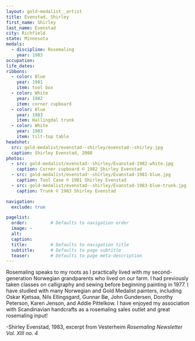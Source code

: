 ```yaml
---
layout: gold-medalist__artist
title: Evenstad, Shirley
first_name: Shirley
last_name: Evenstad
city: Richfield
state: Minnesota
medals: 
  - discipline: Rosemaling
    year: 1983
occupation:
life_dates:
ribbons:
  - color: Blue
    year: 1981
    item: tool box
  - color: White
    year: 1982
    item: corner cupboard
  - color: Blue
    year: 1983
    item: Hallingdal trunk
  - color: White
    year: 1983
    item: tilt-top table
headshot:
  src: gold-medalist/evenstad--shirley/evenstad--shirley.jpg
  caption: Shirley Evenstad, 2008
photos:
  - src: gold-medalist/evenstad--shirley/Evanstad-1982-white.jpg
    caption: Corner cupboard © 1982 Shirley Evenstad
  - src: gold-medalist/evenstad--shirley/Evanstad-1981-blue.jpg
    caption: Tool Case © 1981 Shirley Evenstad
  - src: gold-medalist/evenstad--shirley/Evanstad-1983-blue-trunk.jpg
    caption: Trunk © 1983 Shirley Evenstad

navigation:
  exclude: true

pagelist:
  order:         # Defaults to navigation order  
  image: ~
  alt:
  caption:
  title:         # Defaults to navigation title
  subtitle:      # Defaults to page subtitle
  teaser:        # Defaults to page meta-description  
---
```

Rosemaling speaks to my roots as I practically lived with my second-generation Norwegian grandparents who lived on our farm. I had previously taken classes on calligraphy and sewing before beginning painting in 1977. I have studied with many Norwegian and Gold Medalist painters, including Oskar Kjetsaa, Nils Ellingsgard, Gunnar Bø, John Gundersen, Dorothy Peterson, Karen Jenson, and Addie Pittelkow. I have enjoyed my association with Scandinavian handcrafts as a rosemaling sales outlet and great rosemaling input!

-Shirley Evenstad, 1983, excerpt from Vesterheim _Rosemaling Newsletter Vol. XIII no. 4_

